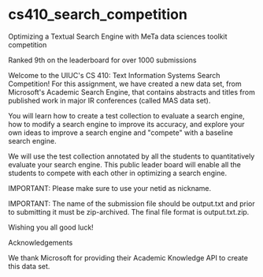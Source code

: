 # cs410_search_competition
Optimizing a Textual Search Engine with MeTa data sciences toolkit competition

Ranked 9th on the leaderboard for over 1000 submissions

Welcome to the UIUC's CS 410: Text Information Systems  Search Competition!
For this assignment, we have created a new data set, from Microsoft's Academic Search Engine, that contains abstracts and titles from published work in major IR conferences (called MAS data set).

You will learn how to create a test collection to evaluate a search engine, how to modify a search engine to improve its accuracy, and explore your own ideas to improve a search engine and "compete" with a baseline search engine.

We will use the test collection annotated by all the students to quantitatively evaluate your search engine. This public leader board will enable all the students to compete with each other in optimizing a search engine.

IMPORTANT: Please make sure to use your netid as nickname.

IMPORTANT: The name of the submission file should be output.txt and prior to submitting it must be zip-archived. The final file format is output.txt.zip.

Wishing you all good luck!

Acknowledgements

We thank Microsoft for providing their Academic Knowledge API to create this data set.
